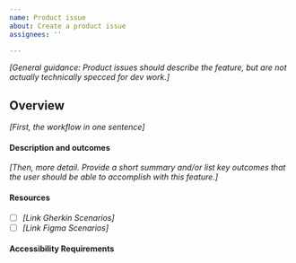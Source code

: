 ```yaml
---
name: Product issue
about: Create a product issue
assignees: ''

---
```


_[General guidance: Product issues should describe the feature, but are not actually technically specced for dev work.]_

## Overview

_[First, the workflow in one sentence]_

#### Description and outcomes
_[Then, more detail. Provide a short summary and/or list key outcomes that the user should be able to accomplish with this feature.]_



#### Resources
- [ ]  _[Link Gherkin Scenarios]_
- [ ]  _[Link Figma Scenarios]_

#### Accessibility Requirements
